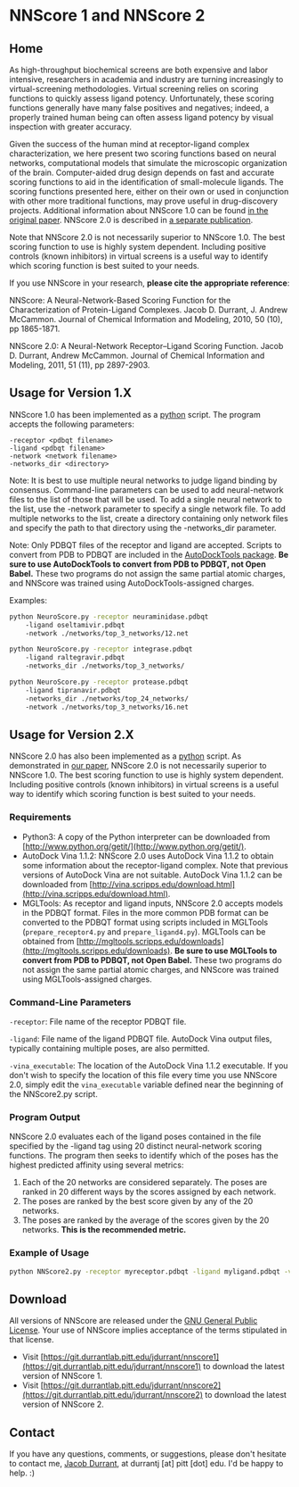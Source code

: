 # NNScore 1 and NNScore 2 #

## Home ##

As high-throughput biochemical screens are both expensive and labor intensive,
researchers in academia and industry are turning increasingly to
virtual-screening methodologies. Virtual screening relies on scoring functions
to quickly assess ligand potency. Unfortunately, these scoring functions
generally have many false positives and negatives; indeed, a properly trained
human being can often assess ligand potency by visual inspection with greater
accuracy.

Given the success of the human mind at receptor-ligand complex
characterization, we here present two scoring functions based on neural
networks, computational models that simulate the microscopic organization of
the brain. Computer-aided drug design depends on fast and accurate scoring
functions to aid in the identification of small-molecule ligands. The scoring
functions presented here, either on their own or used in conjunction with
other more traditional functions, may prove useful in drug-discovery projects.
Additional information about NNScore 1.0 can be found [in the original
paper](http://pubs.acs.org/doi/full/10.1021/ci100244v). NNScore 2.0 is
described in [a separate
publication](https://pubs.acs.org/doi/abs/10.1021/ci2003889).

Note that NNScore 2.0 is not necessarily superior to NNScore 1.0. The best
scoring function to use is highly system dependent. Including positive
controls (known inhibitors) in virtual screens is a useful way to identify
which scoring function is best suited to your needs.

If you use NNScore in your research, **please cite the appropriate
reference**:

NNScore: A Neural-Network-Based Scoring Function for the Characterization of
Protein-Ligand Complexes. Jacob D. Durrant, J. Andrew McCammon. Journal of
Chemical Information and Modeling, 2010, 50 (10), pp 1865-1871.

NNScore 2.0: A Neural-Network Receptor–Ligand Scoring Function. Jacob D.
Durrant, Andrew McCammon. Journal of Chemical Information and Modeling, 2011,
51 (11), pp 2897-2903.

## Usage for Version 1.X ##

NNScore 1.0 has been implemented as a [python](http://www.python.org/) script.
The program accepts the following parameters:

```text
-receptor <pdbqt filename>
-ligand <pdbqt filename>
-network <network filename>
-networks_dir <directory>
```

Note: It is best to use multiple neural networks to judge ligand binding by
consensus. Command-line parameters can be used to add neural-network files to
the list of those that will be used. To add a single neural network to the
list, use the -network parameter to specify a single network file. To add
multiple networks to the list, create a directory containing only network
files and specify the path to that directory using the -networks_dir
parameter.

Note: Only PDBQT files of the receptor and ligand are accepted. Scripts to
convert from PDB to PDBQT are included in the [AutoDockTools
package](http://autodock.scripps.edu/resources/adt). **Be sure to use
AutoDockTools to convert from PDB to PDBQT, not Open Babel.** These two
programs do not assign the same partial atomic charges, and NNScore was
trained using AutoDockTools-assigned charges.

Examples:

```bash
python NeuroScore.py -receptor neuraminidase.pdbqt
    -ligand oseltamivir.pdbqt
    -network ./networks/top_3_networks/12.net
```

```bash
python NeuroScore.py -receptor integrase.pdbqt
    -ligand raltegravir.pdbqt
    -networks_dir ./networks/top_3_networks/
```

```bash
python NeuroScore.py -receptor protease.pdbqt
    -ligand tipranavir.pdbqt
    -networks_dir ./networks/top_24_networks/
    -network ./networks/top_3_networks/16.net
```

## Usage for Version 2.X ##

NNScore 2.0 has also been implemented as a [python](http://www.python.org/)
script. As demonstrated in [our
paper](https://pubs.acs.org/doi/abs/10.1021/ci2003889), NNScore 2.0 is not
necessarily superior to NNScore 1.0. The best scoring function to use is
highly system dependent. Including positive controls (known inhibitors) in
virtual screens is a useful way to identify which scoring function is best
suited to your needs.

### Requirements ###

* Python3: A copy of the Python interpreter can be downloaded from
  [http://www.python.org/getit/](http://www.python.org/getit/).
* AutoDock Vina 1.1.2: NNScore 2.0 uses AutoDock Vina 1.1.2 to obtain some
  information about the receptor-ligand complex. Note that previous versions
  of AutoDock Vina are not suitable. AutoDock Vina 1.1.2 can be downloaded
  from
  [http://vina.scripps.edu/download.html](http://vina.scripps.edu/download.html).
* MGLTools: As receptor and ligand inputs, NNScore 2.0 accepts models in the
  PDBQT format. Files in the more common PDB format can be converted to the
  PDBQT format using scripts included in MGLTools (`prepare_receptor4.py` and
  `prepare_ligand4.py`). MGLTools can be obtained from
  [http://mgltools.scripps.edu/downloads](http://mgltools.scripps.edu/downloads).
  **Be sure to use MGLTools to convert from PDB to PDBQT, not Open Babel.**
  These two programs do not assign the same partial atomic charges, and
  NNScore was trained using MGLTools-assigned charges.

### Command-Line Parameters ###

`-receptor`: File name of the receptor PDBQT file.

`-ligand`: File name of the ligand PDBQT file. AutoDock Vina output files,
typically containing multiple poses, are also permitted.

`-vina_executable`: The location of the AutoDock Vina 1.1.2 executable. If you
don't wish to specify the location of this file every time you use NNScore
2.0, simply edit the `vina_executable` variable defined near the beginning of
the NNScore2.py script.

### Program Output ###

NNScore 2.0 evaluates each of the ligand poses contained in the file specified
by the -ligand tag using 20 distinct neural-network scoring functions. The
program then seeks to identify which of the poses has the highest predicted
affinity using several metrics:

1) Each of the 20 networks are considered separately. The poses are ranked in
   20 different ways by the scores assigned by each network.
2) The poses are ranked by the best score given by any of the 20 networks.
3) The poses are ranked by the average of the scores given by the 20 networks.
   **This is the recommended metric.**

### Example of Usage ###

```bash
python NNScore2.py -receptor myreceptor.pdbqt -ligand myligand.pdbqt -vina_executable /PATH/TO/VINA/1.1.2/vina
```

## Download ##

All versions of NNScore are released under the [GNU General Public
License](https://git.durrantlab.pitt.edu/jdurrant/nnscore2/blob/master/gpl-3.0.txt).
Your use of NNScore implies acceptance of the terms stipulated in that
license.

* Visit
  [https://git.durrantlab.pitt.edu/jdurrant/nnscore1](https://git.durrantlab.pitt.edu/jdurrant/nnscore1)
  to download the latest version of NNScore 1.
* Visit
  [https://git.durrantlab.pitt.edu/jdurrant/nnscore2](https://git.durrantlab.pitt.edu/jdurrant/nnscore2)
  to download the latest version of NNScore 2.

## Contact ##

If you have any questions, comments, or suggestions, please don't hesitate to
contact me, [Jacob Durrant](http://durrantlab.com), at durrantj [at] pitt
[dot] edu. I'd be happy to help. :)
